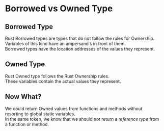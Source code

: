 # Borrowed vs Owned Type

## Borrowed Type
Rust Borrowed types are types that do not follow the rules for Ownership.  
Variables of this kind have an ampersand `&` in front of them.  
Borrowed types have the location addresses of the values they represent.
  
## Owned Type
Rust Owned type follows the Rust Ownership rules.  
These variables contain the actual values they represent.  

## Now What?
We could return Owned values from functions and methods without resorting to global static variables.   
In the same token, we know that we should not return a *reference type* from a function or method.  
